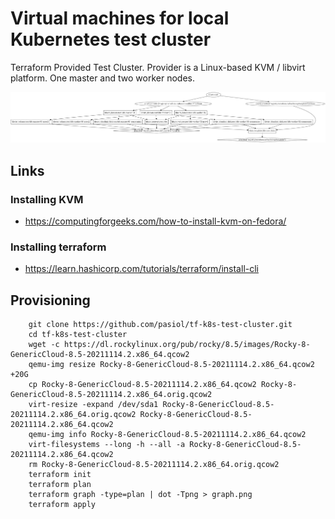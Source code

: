 # Virtual machines for local Kubernetes test cluster

Terraform Provided Test Cluster. Provider is a Linux-based KVM / libvirt platform. One master and two worker nodes.

![terraform graph](graph.png)

## Links

### Installing KVM

- https://computingforgeeks.com/how-to-install-kvm-on-fedora/

### Installing terraform

- https://learn.hashicorp.com/tutorials/terraform/install-cli

## Provisioning

        git clone https://github.com/pasiol/tf-k8s-test-cluster.git
        cd tf-k8s-test-cluster
        wget -c https://dl.rockylinux.org/pub/rocky/8.5/images/Rocky-8-GenericCloud-8.5-20211114.2.x86_64.qcow2
        qemu-img resize Rocky-8-GenericCloud-8.5-20211114.2.x86_64.qcow2 +20G
        cp Rocky-8-GenericCloud-8.5-20211114.2.x86_64.qcow2 Rocky-8-GenericCloud-8.5-20211114.2.x86_64.orig.qcow2 
        virt-resize -expand /dev/sda1 Rocky-8-GenericCloud-8.5-20211114.2.x86_64.orig.qcow2 Rocky-8-GenericCloud-8.5-20211114.2.x86_64.qcow2
        qemu-img info Rocky-8-GenericCloud-8.5-20211114.2.x86_64.qcow2
        virt-filesystems --long -h --all -a Rocky-8-GenericCloud-8.5-20211114.2.x86_64.qcow2
        rm Rocky-8-GenericCloud-8.5-20211114.2.x86_64.orig.qcow2
        terraform init
        terraform plan
        terraform graph -type=plan | dot -Tpng > graph.png
        terraform apply


